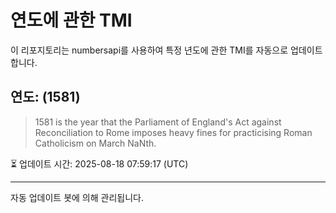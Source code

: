 
# 연도에 관한 TMI

이 리포지토리는 numbersapi를 사용하여 특정 년도에 관한 TMI를 자동으로 업데이트합니다.

## 연도: (1581)
> 1581 is the year that the Parliament of England's Act against Reconciliation to Rome imposes heavy fines for practicising Roman Catholicism on March NaNth.

⏳ 업데이트 시간: 2025-08-18 07:59:17 (UTC)

---
자동 업데이트 봇에 의해 관리됩니다.
